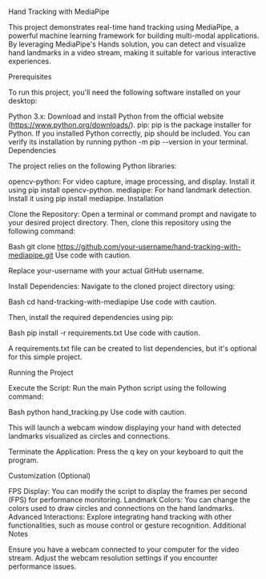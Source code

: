 Hand Tracking with MediaPipe

This project demonstrates real-time hand tracking using MediaPipe, a powerful machine learning framework for building multi-modal applications. By leveraging MediaPipe's Hands solution, you can detect and visualize hand landmarks in a video stream, making it suitable for various interactive experiences.

Prerequisites

To run this project, you'll need the following software installed on your desktop:

Python 3.x: Download and install Python from the official website (https://www.python.org/downloads/).
pip: pip is the package installer for Python. If you installed Python correctly, pip should be included. You can verify its installation by running python -m pip --version in your terminal.
Dependencies

The project relies on the following Python libraries:

opencv-python: For video capture, image processing, and display. Install it using pip install opencv-python.
mediapipe: For hand landmark detection. Install it using pip install mediapipe.
Installation

Clone the Repository:
Open a terminal or command prompt and navigate to your desired project directory. Then, clone this repository using the following command:

Bash
git clone https://github.com/your-username/hand-tracking-with-mediapipe.git
Use code with caution.

Replace your-username with your actual GitHub username.

Install Dependencies:
Navigate to the cloned project directory using:

Bash
cd hand-tracking-with-mediapipe
Use code with caution.

Then, install the required dependencies using pip:

Bash
pip install -r requirements.txt
Use code with caution.

A requirements.txt file can be created to list dependencies, but it's optional for this simple project.

Running the Project

Execute the Script:
Run the main Python script using the following command:

Bash
python hand_tracking.py
Use code with caution.

This will launch a webcam window displaying your hand with detected landmarks visualized as circles and connections.

Terminate the Application:
Press the q key on your keyboard to quit the program.

Customization (Optional)

FPS Display: You can modify the script to display the frames per second (FPS) for performance monitoring.
Landmark Colors: You can change the colors used to draw circles and connections on the hand landmarks.
Advanced Interactions: Explore integrating hand tracking with other functionalities, such as mouse control or gesture recognition.
Additional Notes

Ensure you have a webcam connected to your computer for the video stream.
Adjust the webcam resolution settings if you encounter performance issues.
